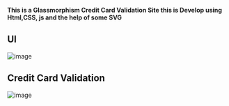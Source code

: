 **This is a Glassmorphism Credit Card Validation Site this is Develop using Html,CSS, js and the help of some SVG**

## UI 
![image](https://user-images.githubusercontent.com/62868878/124393267-4c5bc100-dd17-11eb-9ea8-5c5336af4f8a.png)

## Credit Card Validation
![image](https://user-images.githubusercontent.com/62868878/124393298-69908f80-dd17-11eb-843d-c450aee5a6f0.png)
